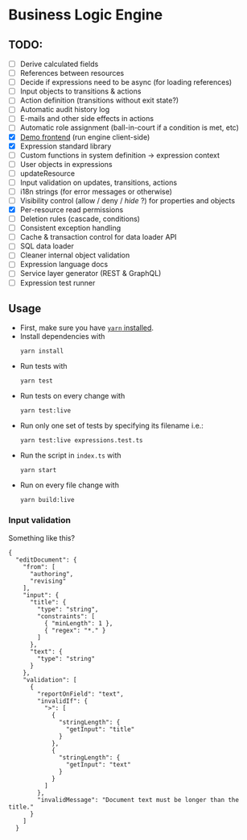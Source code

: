 # Business Logic Engine

## TODO:

- [ ] Derive calculated fields
- [ ] References between resources
- [ ] Decide if expressions need to be async (for loading references)
- [ ] Input objects to transitions &
      actions
- [ ] Action definition (transitions without exit state?)
- [ ] Automatic audit history log
- [ ] E-mails and other side effects in actions
- [ ] Automatic role assignment (ball-in-court if a condition is met, etc)
- [x] [Demo frontend](demo/README.md) (run engine client-side)
- [x] Expression standard library
- [ ] Custom functions in system definition -> expression context
- [ ] User objects in expressions
- [ ] updateResource
- [ ] Input validation on updates, transitions, actions
- [ ] i18n strings (for error messages or otherwise)
- [ ] Visibility control (allow / deny / _hide_ ?) for properties and objects
- [x] Per-resource read permissions
- [ ] Deletion rules (cascade, conditions)
- [ ] Consistent exception handling
- [ ] Cache & transaction control for data loader API
- [ ] SQL data loader
- [ ] Cleaner internal object validation
- [ ] Expression language docs
- [ ] Service layer generator (REST & GraphQL)
- [ ] Expression test runner

## Usage

- First, make sure you have [`yarn` installed](https://yarnpkg.com/lang/en/docs/install/).
- Install dependencies with
  ```
  yarn install
  ```
- Run tests with
  ```
  yarn test
  ```
- Run tests on every change with
  ```
  yarn test:live
  ```
- Run only one set of tests by specifying its filename i.e.:
  ```
  yarn test:live expressions.test.ts
  ```
- Run the script in `index.ts` with
  ```
  yarn start
  ```
- Run on every file change with
  ```
  yarn build:live
  ```

### Input validation

Something like this?

```
{
  "editDocument": {
    "from": [
      "authoring",
      "revising"
    ],
    "input": {
      "title": {
        "type": "string",
        "constraints": [
          { "minLength": 1 },
          { "regex": "*." }
        ]
      },
      "text": {
        "type": "string"
      }
    },
    "validation": [
      {
        "reportOnField": "text",
        "invalidIf": {
          ">": [
            {
              "stringLength": {
                "getInput": "title"
              }
            },
            {
              "stringLength": {
                "getInput": "text"
              }
            }
          ]
        },
        "invalidMessage": "Document text must be longer than the title."
      }
    ]
  }
```
